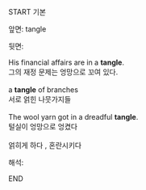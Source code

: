 START
기본

앞면:
tangle


뒷면:
<div>His financial affairs are in a <strong>tangle</strong>. </div><div><div>그의 재정 문제는 엉망으로 꼬여 있다.</div></div><div><br></div><div><div>a <strong>tangle</strong> of branches </div><div><div>서로 얽힌 나뭇가지들</div></div></div><div><br></div><div><div>The wool yarn got in a dreadful <strong>tangle</strong>. </div><div><div>털실이 엉망으로 엉켰다</div></div></div><div><br></div><div>얽히게 하다 , 혼란시키다</div>


해석:

END
